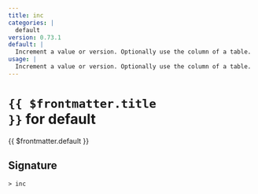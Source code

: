 ```yaml
---
title: inc
categories: |
  default
version: 0.73.1
default: |
  Increment a value or version. Optionally use the column of a table.
usage: |
  Increment a value or version. Optionally use the column of a table.
---
```


# <code>{{ $frontmatter.title }}</code> for default

<div class='command-title'>{{ $frontmatter.default }}</div>

## Signature

```> inc ```
